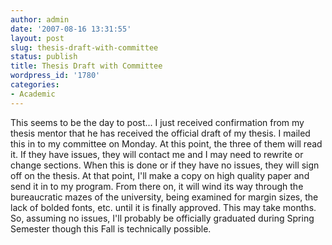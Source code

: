 ```yaml
---
author: admin
date: '2007-08-16 13:31:55'
layout: post
slug: thesis-draft-with-committee
status: publish
title: Thesis Draft with Committee
wordpress_id: '1780'
categories:
- Academic
---
```


This seems to be the day to post... I just received confirmation from my
thesis mentor that he has received the official draft of my thesis. I
mailed this in to my committee on Monday. At this point, the three of
them will read it. If they have issues, they will contact me and I may
need to rewrite or change sections. When this is done or if they have no
issues, they will sign off on the thesis. At that point, I'll make a
copy on high quality paper and send it in to my program. From there on,
it will wind its way through the bureaucratic mazes of the university,
being examined for margin sizes, the lack of bolded fonts, etc. until it
is finally approved. This may take months. So, assuming no issues, I'll
probably be officially graduated during Spring Semester though this Fall
is technically possible.
